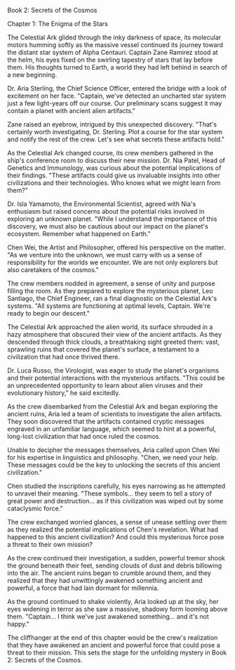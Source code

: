 Book 2: Secrets of the Cosmos

Chapter 1: The Enigma of the Stars

The Celestial Ark glided through the inky darkness of space, its molecular motors humming softly as the massive vessel continued its journey toward the distant star system of Alpha Centauri. Captain Zane Ramirez stood at the helm, his eyes fixed on the swirling tapestry of stars that lay before them. His thoughts turned to Earth, a world they had left behind in search of a new beginning.

Dr. Aria Sterling, the Chief Science Officer, entered the bridge with a look of excitement on her face. "Captain, we've detected an uncharted star system just a few light-years off our course. Our preliminary scans suggest it may contain a planet with ancient alien artifacts."

Zane raised an eyebrow, intrigued by this unexpected discovery. "That's certainly worth investigating, Dr. Sterling. Plot a course for the star system and notify the rest of the crew. Let's see what secrets these artifacts hold."

As the Celestial Ark changed course, its crew members gathered in the ship's conference room to discuss their new mission. Dr. Nia Patel, Head of Genetics and Immunology, was curious about the potential implications of their findings. "These artifacts could give us invaluable insights into other civilizations and their technologies. Who knows what we might learn from them?"

Dr. Isla Yamamoto, the Environmental Scientist, agreed with Nia's enthusiasm but raised concerns about the potential risks involved in exploring an unknown planet. "While I understand the importance of this discovery, we must also be cautious about our impact on the planet's ecosystem. Remember what happened on Earth."

Chen Wei, the Artist and Philosopher, offered his perspective on the matter. "As we venture into the unknown, we must carry with us a sense of responsibility for the worlds we encounter. We are not only explorers but also caretakers of the cosmos."

The crew members nodded in agreement, a sense of unity and purpose filling the room. As they prepared to explore the mysterious planet, Leo Santiago, the Chief Engineer, ran a final diagnostic on the Celestial Ark's systems. "All systems are functioning at optimal levels, Captain. We're ready to begin our descent."

The Celestial Ark approached the alien world, its surface shrouded in a hazy atmosphere that obscured their view of the ancient artifacts. As they descended through thick clouds, a breathtaking sight greeted them: vast, sprawling ruins that covered the planet's surface, a testament to a civilization that had once thrived there.

Dr. Luca Russo, the Virologist, was eager to study the planet's organisms and their potential interactions with the mysterious artifacts. "This could be an unprecedented opportunity to learn about alien viruses and their evolutionary history," he said excitedly.

As the crew disembarked from the Celestial Ark and began exploring the ancient ruins, Aria led a team of scientists to investigate the alien artifacts. They soon discovered that the artifacts contained cryptic messages engraved in an unfamiliar language, which seemed to hint at a powerful, long-lost civilization that had once ruled the cosmos.

Unable to decipher the messages themselves, Aria called upon Chen Wei for his expertise in linguistics and philosophy. "Chen, we need your help. These messages could be the key to unlocking the secrets of this ancient civilization."

Chen studied the inscriptions carefully, his eyes narrowing as he attempted to unravel their meaning. "These symbols... they seem to tell a story of great power and destruction... as if this civilization was wiped out by some cataclysmic force."

The crew exchanged worried glances, a sense of unease settling over them as they realized the potential implications of Chen's revelation. What had happened to this ancient civilization? And could this mysterious force pose a threat to their own mission?

As the crew continued their investigation, a sudden, powerful tremor shook the ground beneath their feet, sending clouds of dust and debris billowing into the air. The ancient ruins began to crumble around them, and they realized that they had unwittingly awakened something ancient and powerful, a force that had lain dormant for millennia.

As the ground continued to shake violently, Aria looked up at the sky, her eyes widening in terror as she saw a massive, shadowy form looming above them. "Captain... I think we've just awakened something... and it's not happy."

The cliffhanger at the end of this chapter would be the crew's realization that they have awakened an ancient and powerful force that could pose a threat to their mission. This sets the stage for the unfolding mystery in Book 2: Secrets of the Cosmos.